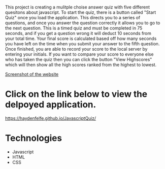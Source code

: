This project is creating a mulitple choise answer quiz with five different quesitons about javascript. To start the quiz, there is a button called "Start Quiz" once you load the application. This directs you to a series of questions, and once you answer the question correctly it allows you to go to the next question. This is a timed quiz and must be completed in 75 seconds, and if you get a question wrong it will deduct 10 seconds from your total time. Your final score is calculated based off how many seconds you have left on the time when you submit your answer to the fifth question. Once finished, you are able to record your score to the local server by entering your initials. If you want to compare your score to everyone else who has taken the quiz then you can click the button "View Highscores" which will then show all the high scores ranked from the highest to lowest. 

[Screenshot of the website](assets/JavascriptScreenshot.png)
# Click on the link below to view the delpoyed application.
https://haydenfelfe.github.io/JavascriptQuiz/

# Technologies
* Javascript
* HTML
* CSS



